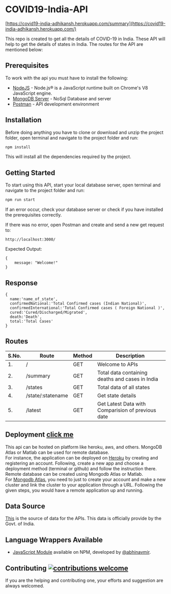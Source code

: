# COVID19-India-API
[https://covid19-india-adhikansh.herokuapp.com/summary](https://covid19-india-adhikansh.herokuapp.com/)

This repo is created to get all the details of COVID-19 in India. These API will help to get the details of states in India. The routes for the API are mentioned below:

## Prerequisites

To work with the api you must have to install the following:

- [NodeJS](https://nodejs.org/en/download/) - Node.js® is a JavaScript runtime
  built on Chrome's V8 JavaScript engine.
- [MongoDB Server](https://docs.mongodb.com/manual/installation/) - NoSql
  Database and server
- [Postman](https://www.getpostman.com/downloads/) - API development environment

## Installation

Before doing anything you have to clone or download and unzip the project folder, open terminal and navigate to the project folder and run:

```bash
npm install
```

This will install all the dependencies required by the project.

## Getting Started

To start using this API, start your local database server, open terminal and
navigate to the project folder and run:

```bash
npm run start
```

If an error occur, check your database server or check if you have installed the
prerequisites correctly.

If there was no error, open Postman and create and send a new get request to:

```
http://localhost:3000/
```

Expected Output:

```
{
	message: "Welcome!"
}
```


## Response
```
{
  name:'name_of_state',
  confirmedNational:'Total Confirmed cases (Indian National)',
  confirmedInternational:'Total Confirmed cases ( Foreign National )',
  cured:'Cured/Discharged/Migrated',
  death:'Death',
  total:'Total Cases'
}
```

## Routes

| S.No. | Route             | Method | Description                                      |
|-------|-------------------|--------|--------------------------------------------------|
| 1.    | /                 | GET    | Welcome to APIs                                  |
| 2.    | /summary          | GET    | Total data containing deaths and cases in India  |
| 3.    | /states           | GET    | Total data of all states                         |
| 4.    | /state/:statename | GET    | Get state details                                |
| 5.    | /latest           | GET    | Get Latest Data with Comparision of previous date|

## Deployment [click me](https://covid19-india-adhikansh.herokuapp.com/)

This api can be hosted on platform like heroku, aws, and others. MongoDB Atlas
or Matlab can be used for remote database.<br /> For instance, the application
can be deployed on [Heroku](https://signup.heroku.com/login) by creating and
registering an account. Following, create a new app and choose a deployment
method (terminal or github) and follow the instruction there. Remote database
can be created using Mongodb Atlas or Matlab.<br /> For
[Mongodb Atlas](https://cloud.mongodb.com/user?_ga=2.185306281.1809166196.1559570784-2125252051.1557828824#/atlas/register/accountProfile),
you need to just to create your account and make a new cluster and link the
cluster to your application through a URL. Following the given steps, you would
have a remote application up and running.

## Data Source
[This](https://www.mohfw.gov.in/) is the source of data for the APIs. This data is officially provide by the Govt. of India.

## Language Wrappers Available
 * <a href="https://www.npmjs.com/package/covidindia">JavaScript Module</a> available on NPM, developed by <a href="https://github.com/abhinavmir/">@abhinavmir</a>.

## Contributing [![contributions welcome](https://img.shields.io/badge/contributions-welcome-brightgreen.svg?style=flat)](https://github.com/dwyl/esta/issues)


If you are the helping and contributing one, your efforts and suggestion are always welcomed.

